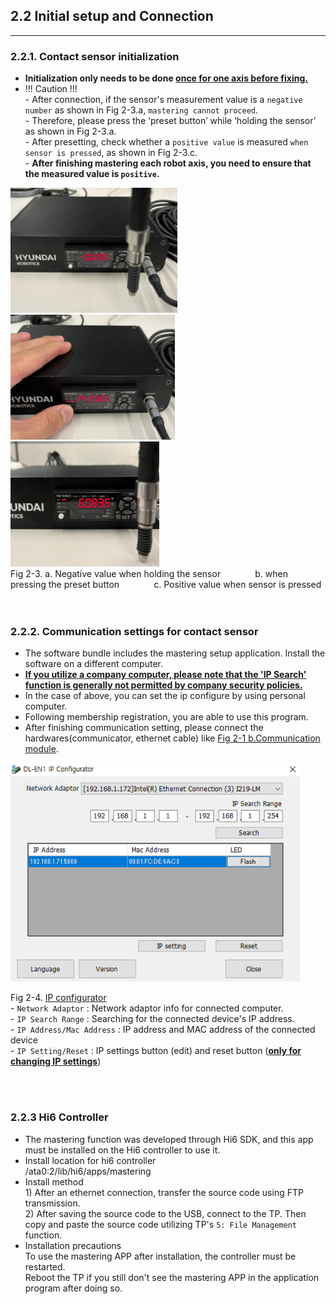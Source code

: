 ## 2.2 Initial setup and Connection
---
### 2.2.1. Contact sensor initialization
- **Initialization only needs to be done <u>once for one axis before fixing.</u>** 
- !!! Caution !!! 
<br> - After connection, if the sensor's measurement value is a `negative number` as shown in Fig 2-3.a, `mastering cannot proceed`.
<br> - Therefore, please press the ‘preset button’ while ‘holding the sensor’ as shown in Fig 2-3.a.
<br> - After presetting, check whether a `positive value` is measured `when sensor is pressed`, as shown in Fig 2-3.c.
<br> - **After finishing mastering each robot axis, you need to ensure that the measured value is `positive`.**

<div>
<img src="../_assets/06_preset.PNG" height="200vh">
<img src="../_assets/09_preset_pressed.PNG" height="200vh">
<img src="../_assets/07_pressed.PNG" height="200vh"><br>
Fig 2-3. a. Negative value when holding the sensor 
&nbsp;&nbsp;&nbsp;&nbsp;&nbsp;&nbsp;&nbsp;&nbsp;&nbsp;&nbsp;&nbsp;&nbsp;
b. when pressing the preset button
&nbsp;&nbsp;&nbsp;&nbsp;&nbsp;&nbsp;&nbsp;&nbsp;&nbsp;&nbsp;&nbsp;&nbsp;
c. Positive value when sensor is pressed
</div>

<br>
<br>

### 2.2.2. Communication settings for contact sensor
- The software bundle includes the mastering setup application. Install the software on a different computer.
- **<u>If you utilize a company computer, please note that the 'IP Search' function is generally not permitted by company security policies.</u>**
- In the case of above, you can set the ip configure by using personal computer.
- Following membership registration, you are able to use this program.
- After finishing communication setting, please connect the hardwares(communicator, ethernet cable) like [Fig 2-1 b.Communication module](../02_1_kit_description/description.md).

<div>
<img src="../_assets/08_ip_configuration.PNG" height="350vh">

Fig 2-4. [IP configurator](https://www.keyence.co.kr/download/download/confirmation/?dlAssetId=AS_135945&dlSeriesId=&dlModelId=&dlLangId=&dlLangType=en-GB)
<br>- `Network Adaptor` : Network adaptor info for connected computer.
<br>- `IP Search Range` : Searching for the connected device's IP address.
<br>- `IP Address/Mac Address` : IP address and MAC address of the connected device
<br>- `IP Setting/Reset` : IP settings button (edit) and reset button (<u>**only for changing IP settings**</u>)
</div>

<br>
<br>

### 2.2.3 Hi6 Controller
- The mastering function was developed through Hi6 SDK, and this app must be installed on the Hi6 controller to use it.
- Install location for hi6 controller
<br>/ata0:2/lib/hi6/apps/mastering
- Install method
<br>1) After an ethernet connection, transfer the source code using FTP transmission.
<br>2) After saving the source code to the USB, connect to the TP. Then copy and paste the source code utilizing TP's `5: File Management` function.
- Installation precautions
<br>To use the mastering APP after installation, the controller must be restarted.
<br>Reboot the TP if you still don't see the mastering APP in the application program after doing so.
<br>

